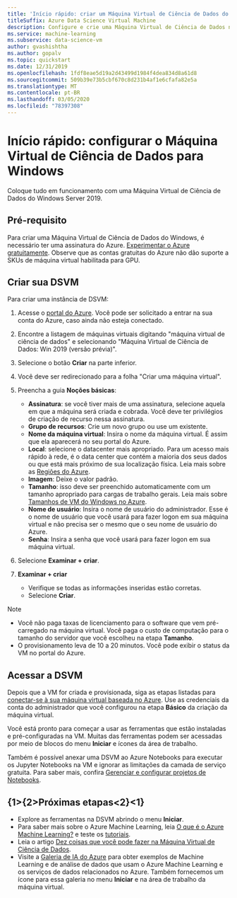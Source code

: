 ```yaml
---
title: 'Início rápido: criar um Máquina Virtual de Ciência de Dados do Windows'
titleSuffix: Azure Data Science Virtual Machine
description: Configure e crie uma Máquina Virtual de Ciência de Dados no Azure para realizar a análise e o aprendizado de máquina.
ms.service: machine-learning
ms.subservice: data-science-vm
author: gvashishtha
ms.author: gopalv
ms.topic: quickstart
ms.date: 12/31/2019
ms.openlocfilehash: 1fdf8eae5d19a2d43499d1984f4dea834d8a61d8
ms.sourcegitcommit: 509b39e73b5cbf670c8d231b4af1e6cfafa82e5a
ms.translationtype: MT
ms.contentlocale: pt-BR
ms.lasthandoff: 03/05/2020
ms.locfileid: "78397308"
---
```

# <a name="quickstart-set-up-the-data-science-virtual-machine-for-windows"></a>Início rápido: configurar o Máquina Virtual de Ciência de Dados para Windows

Coloque tudo em funcionamento com uma Máquina Virtual de Ciência de Dados do Windows Server 2019.

## <a name="prerequisite"></a>Pré-requisito

Para criar uma Máquina Virtual de Ciência de Dados do Windows, é necessário ter uma assinatura do Azure. [Experimentar o Azure gratuitamente](https://azure.com/free).
Observe que as contas gratuitas do Azure não dão suporte a SKUs de máquina virtual habilitada para GPU.

## <a name="create-your-dsvm"></a>Criar sua DSVM

Para criar uma instância de DSVM:

1. Acesse o [portal do Azure](https://portal.azure.com). Você pode ser solicitado a entrar na sua conta do Azure, caso ainda não esteja conectado.
1. Encontre a listagem de máquinas virtuais digitando "máquina virtual de ciência de dados" e selecionando "Máquina Virtual de Ciência de Dados: Win 2019 (versão prévia)".

1. Selecione o botão **Criar** na parte inferior.

1. Você deve ser redirecionado para a folha "Criar uma máquina virtual".

1. Preencha a guia **Noções básicas**:
      * **Assinatura**: se você tiver mais de uma assinatura, selecione aquela em que a máquina será criada e cobrada. Você deve ter privilégios de criação de recurso nessa assinatura.
      * **Grupo de recursos**: Crie um novo grupo ou use um existente.
      * **Nome da máquina virtual**: Insira o nome da máquina virtual. É assim que ela aparecerá no seu portal do Azure.
      * **Local**: selecione o datacenter mais apropriado. Para um acesso mais rápido à rede, é o data center que contém a maioria dos seus dados ou que está mais próximo de sua localização física. Leia mais sobre as [Regiões do Azure](https://azure.microsoft.com/global-infrastructure/regions/).
      * **Imagem**: Deixe o valor padrão.
      * **Tamanho**: isso deve ser preenchido automaticamente com um tamanho apropriado para cargas de trabalho gerais. Leia mais sobre [Tamanhos de VM do Windows no Azure](../../virtual-machines/windows/sizes.md).
      * **Nome de usuário**: Insira o nome de usuário do administrador. Esse é o nome de usuário que você usará para fazer logon em sua máquina virtual e não precisa ser o mesmo que o seu nome de usuário do Azure.
      * **Senha**: Insira a senha que você usará para fazer logon em sua máquina virtual.    
1. Selecione **Examinar + criar**.
1. **Examinar + criar**
   * Verifique se todas as informações inseridas estão corretas. 
   * Selecione **Criar**.


> [!NOTE]
> * Você não paga taxas de licenciamento para o software que vem pré-carregado na máquina virtual. Você paga o custo de computação para o tamanho do servidor que você escolheu na etapa **Tamanho**.
> * O provisionamento leva de 10 a 20 minutos. Você pode exibir o status da VM no portal do Azure.

## <a name="access-the-dsvm"></a>Acessar a DSVM

Depois que a VM for criada e provisionada, siga as etapas listadas para [conectar-se à sua máquina virtual baseada no Azure](../../marketplace/cloud-partner-portal/virtual-machine/cpp-connect-vm.md). Use as credenciais da conta do administrador que você configurou na etapa **Básico** da criação da máquina virtual. 

Você está pronto para começar a usar as ferramentas que estão instaladas e pré-configuradas na VM. Muitas das ferramentas podem ser acessadas por meio de blocos do menu **Iniciar** e ícones da área de trabalho.

Também é possível anexar uma DSVM ao Azure Notebooks para executar os Jupyter Notebooks na VM e ignorar as limitações da camada de serviço gratuita. Para saber mais, confira [Gerenciar e configurar projetos de Notebooks](../../notebooks/configure-manage-azure-notebooks-projects.md#manage-and-configure-projects).

<a name="tools"></a>


## <a name="next-steps"></a>{1&gt;{2&gt;Próximas etapas&lt;2}&lt;1}

* Explore as ferramentas na DSVM abrindo o menu **Iniciar**.
* Para saber mais sobre o Azure Machine Learning, leia [O que é o Azure Machine Learning?](../overview-what-is-azure-ml.md) e teste os [tutoriais](../index.yml).
* Leia o artigo [Dez coisas que você pode fazer na Máquina Virtual de Ciência de Dados](https://aka.ms/dsvmtenthings).
* Visite a [Galeria de IA do Azure](https://gallery.cortanaintelligence.com) para obter exemplos de Machine Learning e de análise de dados que usam o Azure Machine Learning e os serviços de dados relacionados no Azure. Também fornecemos um ícone para essa galeria no menu **Iniciar** e na área de trabalho da máquina virtual.

